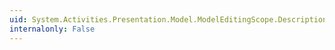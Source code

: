 ```yaml
---
uid: System.Activities.Presentation.Model.ModelEditingScope.Description
internalonly: False
---
```

